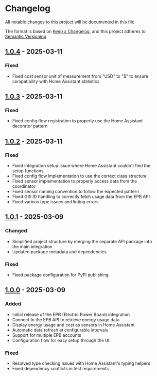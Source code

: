 # Changelog

All notable changes to this project will be documented in this file.

The format is based on [Keep a Changelog](https://keepachangelog.com/en/1.1.0/),
and this project adheres to [Semantic Versioning](https://semver.org/spec/v2.0.0.html).

## [1.0.4] - 2025-03-11

### Fixed
- Fixed cost sensor unit of measurement from "USD" to "$" to ensure compatibility with Home Assistant statistics

## [1.0.3] - 2025-03-11

### Fixed
- Fixed config flow registration to properly use the Home Assistant decorator pattern

## [1.0.2] - 2025-03-11

### Fixed
- Fixed integration setup issue where Home Assistant couldn't find the setup functions
- Fixed config flow implementation to use the correct class structure
- Fixed sensor implementation to properly access data from the coordinator
- Fixed sensor naming convention to follow the expected pattern
- Fixed GIS ID handling to correctly fetch usage data from the EPB API
- Fixed various type issues and linting errors

## [1.0.1] - 2025-03-09

### Changed
- Simplified project structure by merging the separate API package into the main integration
- Updated package metadata and dependencies

### Fixed
- Fixed package configuration for PyPI publishing

## [1.0.0] - 2025-03-09

### Added
- Initial release of the EPB (Electric Power Board) integration
- Connect to the EPB API to retrieve energy usage data
- Display energy usage and cost as sensors in Home Assistant
- Automatic data refresh at configurable intervals
- Support for multiple EPB accounts
- Configuration flow for easy setup through the UI

### Fixed
- Resolved type checking issues with Home Assistant's typing helpers
- Fixed dependency conflicts in test requirements

[1.0.4]: https://github.com/asachs01/ha-epb/compare/v1.0.3...v1.0.4
[1.0.3]: https://github.com/asachs01/ha-epb/compare/v1.0.2...v1.0.3
[1.0.2]: https://github.com/asachs01/ha-epb/compare/v1.0.1...v1.0.2
[1.0.1]: https://github.com/asachs01/ha-epb/compare/v1.0.0...v1.0.1
[1.0.0]: https://github.com/asachs01/ha-epb/releases/tag/v1.0.0
